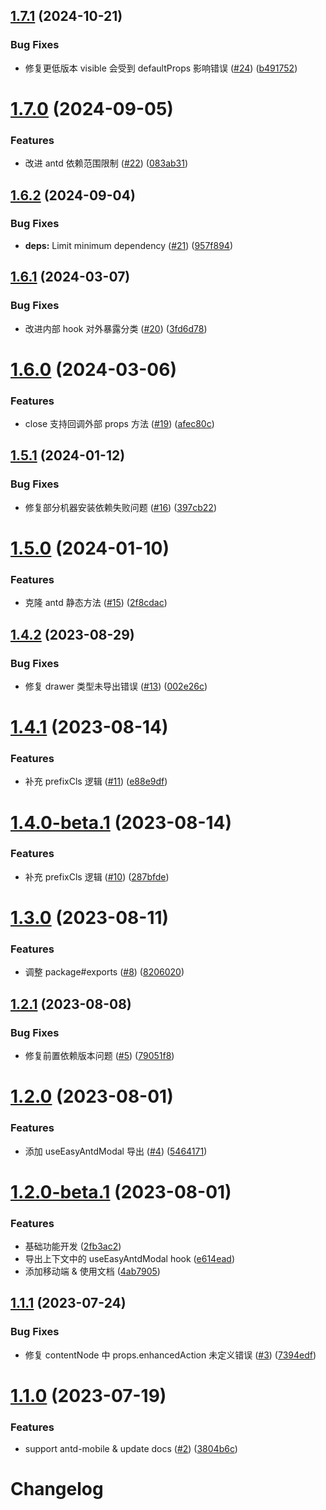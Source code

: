 ## [1.7.1](https://github.com/Wxh16144/easy-antd-modal/compare/v1.7.0...v1.7.1) (2024-10-21)

### Bug Fixes

- 修复更低版本 visible 会受到 defaultProps 影响错误 ([#24](https://github.com/Wxh16144/easy-antd-modal/issues/24)) ([b491752](https://github.com/Wxh16144/easy-antd-modal/commit/b491752f8cf09c0e6d967555cd03d7cd01a8ad16))

# [1.7.0](https://github.com/Wxh16144/easy-antd-modal/compare/v1.6.2...v1.7.0) (2024-09-05)

### Features

- 改进 antd 依赖范围限制 ([#22](https://github.com/Wxh16144/easy-antd-modal/issues/22)) ([083ab31](https://github.com/Wxh16144/easy-antd-modal/commit/083ab31a05ca4770955f6ea0e3899152d5f941f8))

## [1.6.2](https://github.com/Wxh16144/easy-antd-modal/compare/v1.6.1...v1.6.2) (2024-09-04)

### Bug Fixes

- **deps:** Limit minimum dependency ([#21](https://github.com/Wxh16144/easy-antd-modal/issues/21)) ([957f894](https://github.com/Wxh16144/easy-antd-modal/commit/957f8944e6ba374cf42a915e0b35f01a55fe53a1))

## [1.6.1](https://github.com/Wxh16144/easy-antd-modal/compare/v1.6.0...v1.6.1) (2024-03-07)

### Bug Fixes

- 改进内部 hook 对外暴露分类 ([#20](https://github.com/Wxh16144/easy-antd-modal/issues/20)) ([3fd6d78](https://github.com/Wxh16144/easy-antd-modal/commit/3fd6d78432750d8ef17aaa60539abb645f1c1b93))

# [1.6.0](https://github.com/Wxh16144/easy-antd-modal/compare/v1.5.1...v1.6.0) (2024-03-06)

### Features

- close 支持回调外部 props 方法 ([#19](https://github.com/Wxh16144/easy-antd-modal/issues/19)) ([afec80c](https://github.com/Wxh16144/easy-antd-modal/commit/afec80ca37dc0379c1c0708496e244921908c461))

## [1.5.1](https://github.com/Wxh16144/easy-antd-modal/compare/v1.5.0...v1.5.1) (2024-01-12)

### Bug Fixes

- 修复部分机器安装依赖失败问题 ([#16](https://github.com/Wxh16144/easy-antd-modal/issues/16)) ([397cb22](https://github.com/Wxh16144/easy-antd-modal/commit/397cb2225b466c7a276ad012be5003926d516edd))

# [1.5.0](https://github.com/Wxh16144/easy-antd-modal/compare/v1.4.2...v1.5.0) (2024-01-10)

### Features

- 克隆 antd 静态方法 ([#15](https://github.com/Wxh16144/easy-antd-modal/issues/15)) ([2f8cdac](https://github.com/Wxh16144/easy-antd-modal/commit/2f8cdacd48efa318d563302f399947f3b6a2e46b))

## [1.4.2](https://github.com/Wxh16144/easy-antd-modal/compare/v1.4.1...v1.4.2) (2023-08-29)

### Bug Fixes

- 修复 drawer 类型未导出错误 ([#13](https://github.com/Wxh16144/easy-antd-modal/issues/13)) ([002e26c](https://github.com/Wxh16144/easy-antd-modal/commit/002e26c42282d43d908173b56a299857297454de))

# [1.4.1](https://github.com/Wxh16144/easy-antd-modal/compare/v1.3.0...v1.4.1) (2023-08-14)

### Features

- 补充 prefixCls 逻辑 ([#11](https://github.com/Wxh16144/easy-antd-modal/issues/11)) ([e88e9df](https://github.com/Wxh16144/easy-antd-modal/commit/e88e9df32a8d29c4ce3a65facad1cde24a3fc21b))

# [1.4.0-beta.1](https://github.com/Wxh16144/easy-antd-modal/compare/v1.3.0...v1.4.0-beta.1) (2023-08-14)

### Features

- 补充 prefixCls 逻辑 ([#10](https://github.com/Wxh16144/easy-antd-modal/issues/10)) ([287bfde](https://github.com/Wxh16144/easy-antd-modal/commit/287bfdede391840b3b85d3987667724fa9d29e0f))

# [1.3.0](https://github.com/Wxh16144/easy-antd-modal/compare/v1.2.1...v1.3.0) (2023-08-11)

### Features

- 调整 package#exports ([#8](https://github.com/Wxh16144/easy-antd-modal/issues/8)) ([8206020](https://github.com/Wxh16144/easy-antd-modal/commit/8206020b4aecf7289a419b57446d096ce0aa257d))

## [1.2.1](https://github.com/Wxh16144/easy-antd-modal/compare/v1.2.0...v1.2.1) (2023-08-08)

### Bug Fixes

- 修复前置依赖版本问题 ([#5](https://github.com/Wxh16144/easy-antd-modal/issues/5)) ([79051f8](https://github.com/Wxh16144/easy-antd-modal/commit/79051f8b1da3f53f10a258656e07a94df2e68fa4))

# [1.2.0](https://github.com/Wxh16144/easy-antd-modal/compare/v1.1.1...v1.2.0) (2023-08-01)

### Features

- 添加 useEasyAntdModal 导出 ([#4](https://github.com/Wxh16144/easy-antd-modal/issues/4)) ([5464171](https://github.com/Wxh16144/easy-antd-modal/commit/5464171fb50f41feb126f7885d23ec5930878056))

# [1.2.0-beta.1](https://github.com/Wxh16144/easy-antd-modal/compare/v1.1.1...v1.2.0-beta.1) (2023-08-01)

### Features

- 基础功能开发 ([2fb3ac2](https://github.com/Wxh16144/easy-antd-modal/commit/2fb3ac29b479fd27a947b1fef38b17aba3f0ebcb))
- 导出上下文中的 useEasyAntdModal hook ([e614ead](https://github.com/Wxh16144/easy-antd-modal/commit/e614ead7b310c0fecf547fea9266fbc71d19c032))
- 添加移动端 & 使用文档 ([4ab7905](https://github.com/Wxh16144/easy-antd-modal/commit/4ab790594c3c250226a798a7fec42b36dcc15caf))

## [1.1.1](https://github.com/Wxh16144/easy-antd-modal/compare/v1.1.0...v1.1.1) (2023-07-24)

### Bug Fixes

- 修复 contentNode 中 props.enhancedAction 未定义错误 ([#3](https://github.com/Wxh16144/easy-antd-modal/issues/3)) ([7394edf](https://github.com/Wxh16144/easy-antd-modal/commit/7394edf066456d054846673a0efa6ae66a2e182d))

# [1.1.0](https://github.com/Wxh16144/easy-antd-modal/compare/v1.0.0...v1.1.0) (2023-07-19)

### Features

- support antd-mobile & update docs ([#2](https://github.com/Wxh16144/easy-antd-modal/issues/2)) ([3804b6c](https://github.com/Wxh16144/easy-antd-modal/commit/3804b6cd7a50c0dfe3b4b2fa8ab5ee92cd302f10))

# Changelog
